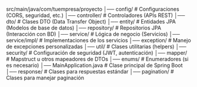 src/main/java/com/tuempresa/proyecto
│── config/           # Configuraciones (CORS, seguridad, etc.)
│── controller/       # Controladores (APIs REST)
│── dto/              # Clases DTO (Data Transfer Object)
│── entity/           # Entidades JPA (Modelos de base de datos)
│── repository/       # Repositorios JPA (Interacción con BD)
│── service/          # Lógica de negocio (Servicios)
│── service/impl/     # Implementaciones de los servicios
│── exception/        # Manejo de excepciones personalizadas
│── util/             # Clases utilitarias (helpers)
│── security/         # Configuración de seguridad (JWT, autenticación)
│── mapper/           # Mapstruct u otros mapeadores de DTOs
│── enums/            # Enumeradores (si es necesario)
│── MainApplication.java  # Clase principal de Spring Boot
│── response/         # Clases para respuestas estándar
│── pagination/       # Clases para manejar paginación


